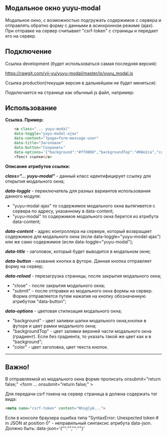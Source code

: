 Модальное окно 
yuyu-modal
-------------
Модальное окно, с возможностью подгружать содержимое с сервера и отправлять обратно форму с данными в асинхронном режиме (ajax).
При отправке на сервер считывает "csrf-token" с страницы и передает его на сервер. 

Подключение
---------------

Ссылка development (будет использоваться самая последняя версия):

https://rawgit.com/yii-yu/yuyu-modal/master/js/yuyu_modal.js

Ссылка production(текущая версия в дальнейшем не будет меняться):

Подключается на странице как обычный js файл, например:
<script type="text/javascript" src="https://rawgit.com/yii-yu/yuyu-modal/master/js/yuyu_modal.js"></script>

Использование
-----------------

**Ссылка. Пример:**
```html
    <a class="... yuyu-modal" 		
  	data-toggle="yuyu-modal-ajax"
   	data-content="?page=form-message-user"   		
   	data-title="Заголовок" 
 	data-button="Сохранить"
 	data-options='{"background":"#ff0000","backgroundTop":"#08e2ca","color":"#08e2ca"}'
    >Текст ссылки</a>
``` 

**Описание атрибутов ссылки:**
  
***class="... yuyu-modal"***   - данный класс идентифицирует ссылку для открытия модального окна;

***data-toggle***  - переключатель для разных вариантов использования данного модуля: 
* "yuyu-modal-ajax" то содержимое модального окна вытягивется с сервера по адресу, указанному в  data-content;                   
* "yuyu-modal" то содержимое модального окна берется из атрибута data-content;
 
***data-content*** - адрес контроллера на сервере, который возвращает содержимое для модального окна (если data-toggle="yuyu-modal-ajax") или же само содержимое (если data-toggle="yuyu-modal");

***data-title*** - заголовок, который будет выводится в модальном окне;

***data-button*** - название кнопки в футоре. Данная кнопка отправляет форму на сервер;

***data-reload*** - перезагрузка страницы, после закрытия модального окна;
* "close" - после закрытия модального окна;  
* "submit" - после отправки из модального окна формы на сервер. Форма отправляется путем нажатия на кнопку обозначенную атрибутом "data-button";

           
***data-options*** - цветовая стилизация модального окна;   
* "background" - цвет заливки шапки модального окна,кнопки в футоре и цвет рамки модального окна;
* "backgroundTop" - цвет заливки верхней части модального окна (градиент). Если без градиента, то указать такой же цвет как и в "background";
* "color" - цвет заголовка, цвет текста кнопок.          


---
Важно! 
----
В отправляемой из модального окна форме прописать onsubmit="return false;" <form ... onsubmit="return false;" ><form>

Для передачи csrf токена на сервер страница в <head> </head> должна содержать тэг вида: 
```html
<meta name="csrf-token" content="NhsgCyA...">
```
 
Если в консоле браузера ошибка типа "SyntaxError: Unexpected token # in JSON at position 0" - неправильный синтаксис атрибута data-json. Должно быть: data-json='{"":"","":""}'